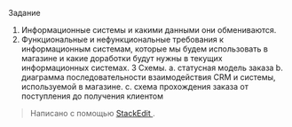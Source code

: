 ﻿
Задание

 1. Информационные системы и какими данными они обмениваются.
 2. Функциональные и нефункциональные требования к информационным системам, которые мы будем использовать в магазине и какие доработки будут нужны в текущих информационных системах. 
 3 Схемы.
 a.  статусная модель заказа
 b.  диаграмма последовательности взаимодействия CRM и системы, используемой в магазине.
 c.  схема прохождения заказа от поступления до получения клиентом



> Написано с помощью [ StackEdit ](https://stackedit.io/) .
